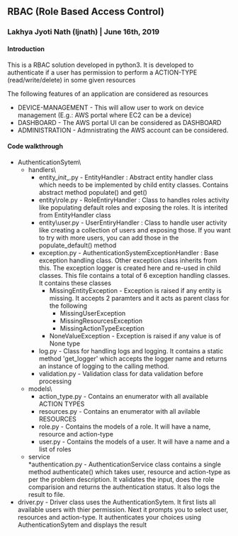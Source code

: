 ## RBAC (Role Based Access Control)
### Lakhya Jyoti Nath (ljnath) | June 16th, 2019

#### Introduction
This is a RBAC solution developed in python3.
It is developed to authenticate if a user has permission to perform a ACTION-TYPE (read/write/delete) in some given resources

The following features of an application are considered as resources
* DEVICE-MANAGEMENT - This will allow user to work on device management (E.g.: AWS portal where EC2 can be a device)
* DASHBOARD - The AWS portal UI can be considered as DASHBOARD
* ADMINISTRATION - Admnistrating the AWS account can be considered.

#### Code walkthrough
* AuthenticationSytem\
    * handlers\
        * entity\__init__.py - EntityHandler : Abstract entity handler class which needs to be implemented by child entity classes. Contains abstract method populate() and get()
        * entity\role.py - RoleEntiryHandler : Class to handles roles activity like populating default roles and exposing the roles. It is interited from EntityHandler class
        * entity\user.py - UserEntiryHandler : Class to handle user activity like creating a collection of users and exposing those. If you want to try with more users, you can add those in the populate_default() method
        * exception.py - AuthenticationSystemExceptionHandler : Base exception handling class. Other exception class inherits from this. The exception logger is created here and re-used in child classes. This file contains a total of 6 exception handling classes.<br>
        It contains these classes
            * MissingEntityException - Exception is raised if any entity is missing. It accepts 2 paramters and it acts as parent class for the following
                * MissingUserException
                * MissingResourcesException
                * MissingActionTypeException
            * NoneValueException - Exception is raised if any value is of None type
        * log.py - Class for handling logs and logging. It contains a static method 'get_logger' which accepts the logger name and returns an instance of logging to the calling method.
        * validation.py - Validation class for data validation before processing
    * models\
        * action_type.py - Contains an enumerator with all available ACTION TYPES
        * resources.py - Contains an enumerator with all avilable RESOURCES
        * role.py - Contains the models of a role. It will have a name, resource and action-type
        * user.py - Contains the models of a user. It will have a name and a list of roles
    * service\
        *authentication.py - AuthenticationService class contains a single method authenticate() which takes user, resource and action-type as per the problem description. It validates the input, does the role comparision and returns the authentication status. It also logs the result to file.
* driver.py - Driver class uses the AuthenticationSytem. It first lists all available users with thier permission. Next it prompts you to select user, resources and action-type. It authenticates your choices using AuthenticationSytem and displays the result

